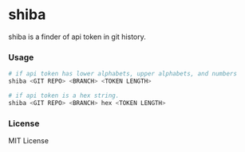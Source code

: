 # shiba
shiba is a finder of api token in git history.

### Usage

```bash
# if api token has lower alphabets, upper alphabets, and numbers
shiba <GIT REPO> <BRANCH> <TOKEN LENGTH>

# if api token is a hex string.
shiba <GIT REPO> <BRANCH> hex <TOKEN LENGTH>
```

### License
MIT License

